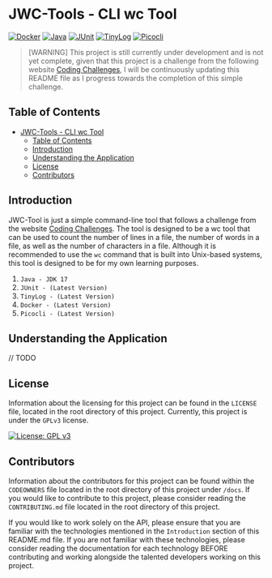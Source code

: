 # JWC-Tools - CLI wc Tool

[![Docker](https://img.shields.io/badge/-Docker-black?style=flat&logo=docker&logoColor=2496ED)]()
[![Java](https://img.shields.io/badge/-Java-black?style=flat&logo=openjdk&logoColor=ED8B00)]()
[![JUnit](https://img.shields.io/badge/-JUnit-black?style=flat&logo=junit5&logoColor=FFFFFF)]()
[![TinyLog](https://img.shields.io/badge/-TinyLog-black?style=flat&logo=tinylog-org&logoColor=FF0000)]()
[![Picocli](https://img.shields.io/badge/-Picocli-black?style=flat&logo=picocli&logoColor=FF0000)]()

> [WARNING]
> This project is still currently under development and is not yet complete, given that this
> project is a challenge from the following website [Coding Challenges](https://codingchallenges.fyi/challenges),
> I will be continuously updating this README file as I progress towards the completion of this
> simple challenge.

## Table of Contents

- [JWC-Tools - CLI wc Tool](#jwc-tools---cli-wc-tool)
  - [Table of Contents](#table-of-contents)
  - [Introduction](#introduction)
  - [Understanding the Application](#understanding-the-application)
  - [License](#license)
  - [Contributors](#contributors)

## Introduction

JWC-Tool is just a simple command-line tool that follows a challenge from the website [Coding Challenges](https://codingchallenges.fyi/challenges).
The tool is designed to be a wc tool that can be used to count the number of lines in a file, the number of words in a file,
as well as the number of characters in a file. Although it is recommended to use the `wc` command that is built into Unix-based
systems, this tool is designed to be for my own learning purposes.
1. `Java - JDK 17`
2. `JUnit - (Latest Version)`
3. `TinyLog - (Latest Version)`
4. `Docker - (Latest Version)`
5. `Picocli - (Latest Version)`


## Understanding the Application

// TODO

## License

Information about the licensing for this project can be found in the `LICENSE` file,
located in the root directory of this project. Currently, this project is under the
`GPLv3` license.

[![License: GPL v3](https://img.shields.io/badge/License-GPLv3-blue.svg)](https://www.gnu.org/licenses/gpl-3.0.html#license-text)

## Contributors

Information about the contributors for this project can be found within the `CODEOWNERS` file located
in the root directory of this project under `/docs`. If you would like to contribute to this project,
please consider reading the `CONTRIBUTING.md` file located in the root directory of this project.

If you would like to work solely on the API, please ensure that you are familiar with the technologies
mentioned in the `Introduction` section of this README.md file. If you are not familiar with these technologies,
please consider reading the documentation for each technology BEFORE contributing and working alongside
the talented developers working on this project.